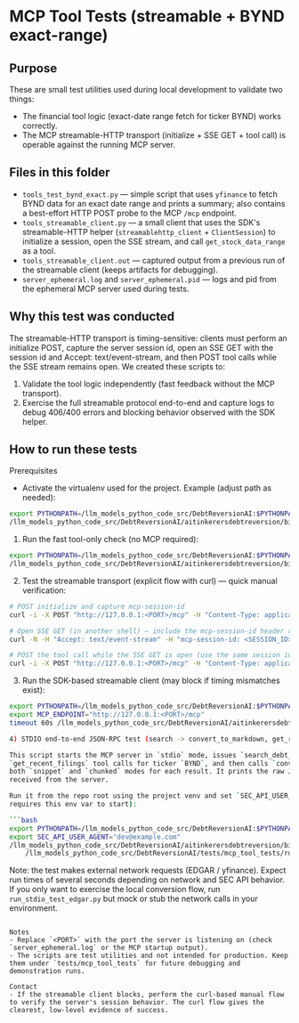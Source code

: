 # MCP Tool Tests (streamable + BYND exact-range)

Purpose
-------
These are small test utilities used during local development to validate two things:

- The financial tool logic (exact-date range fetch for ticker BYND) works correctly.
- The MCP streamable-HTTP transport (initialize + SSE GET + tool call) is operable against the running MCP server.

Files in this folder
--------------------
- `tools_test_bynd_exact.py` — simple script that uses `yfinance` to fetch BYND data for an exact date range and prints a summary; also contains a best-effort HTTP POST probe to the MCP `/mcp` endpoint.
- `tools_streamable_client.py` — a small client that uses the SDK's streamable-HTTP helper (`streamablehttp_client` + `ClientSession`) to initialize a session, open the SSE stream, and call `get_stock_data_range` as a tool.
- `tools_streamable_client.out` — captured output from a previous run of the streamable client (keeps artifacts for debugging).
- `server_ephemeral.log` and `server_ephemeral.pid` — logs and pid from the ephemeral MCP server used during tests.

Why this test was conducted
---------------------------
The streamable-HTTP transport is timing-sensitive: clients must perform an initialize POST, capture the server session id, open an SSE GET with the session id and Accept: text/event-stream, and then POST tool calls while the SSE stream remains open. We created these scripts to:

1. Validate the tool logic independently (fast feedback without the MCP transport).
2. Exercise the full streamable protocol end-to-end and capture logs to debug 406/400 errors and blocking behavior observed with the SDK helper.

How to run these tests
----------------------

Prerequisites
- Activate the virtualenv used for the project. Example (adjust path as needed):

```bash
export PYTHONPATH=/llm_models_python_code_src/DebtReversionAI:$PYTHONPATH
/llm_models_python_code_src/DebtReversionAI/aitinkerersdebtreversion/bin/python -m pip install -r requirements.txt
```

1) Run the fast tool-only check (no MCP required):

```bash
export PYTHONPATH=/llm_models_python_code_src/DebtReversionAI:$PYTHONPATH
/llm_models_python_code_src/DebtReversionAI/aitinkerersdebtreversion/bin/python /llm_models_python_code_src/DebtReversionAI/tests/mcp_tool_tests/tools_test_bynd_exact.py
```

2) Test the streamable transport (explicit flow with curl) — quick manual verification:

```bash
# POST initialize and capture mcp-session-id
curl -i -X POST "http://127.0.0.1:<PORT>/mcp" -H "Content-Type: application/json" -d '{"jsonrpc":"2.0","method":"initialize","params":{"client_name":"test_client"},"id":1}'

# Open SSE GET (in another shell) — include the mcp-session-id header returned by the init call
curl -N -H "Accept: text/event-stream" -H "mcp-session-id: <SESSION_ID>" "http://127.0.0.1:<PORT>/mcp"

# POST the tool call while the SSE GET is open (use the same session id)
curl -i -X POST "http://127.0.0.1:<PORT>/mcp" -H "Content-Type: application/json" -H "mcp-session-id: <SESSION_ID>" -d '{"jsonrpc":"2.0","method":"call_tool","params":{"tool":"get_stock_data_range","args":{"ticker":"BYND","start":"2025-10-13","end":"2025-10-18"}},"id":1}'
```

3) Run the SDK-based streamable client (may block if timing mismatches exist):

```bash
export PYTHONPATH=/llm_models_python_code_src/DebtReversionAI:$PYTHONPATH
export MCP_ENDPOINT="http://127.0.0.1:<PORT>/mcp"
timeout 60s /llm_models_python_code_src/DebtReversionAI/aitinkerersdebtreversion/bin/python /llm_models_python_code_src/DebtReversionAI/tests/mcp_tool_tests/tools_streamable_client.py

4) STDIO end-to-end JSON-RPC test (search -> convert_to_markdown, get_recent_filings -> convert_to_markdown)

This script starts the MCP server in `stdio` mode, issues `search_debt_conversions` and
`get_recent_filings` tool calls for ticker `BYND`, and then calls `convert_to_markdown` in
both `snippet` and `chunked` modes for each result. It prints the raw JSON-RPC messages
received from the server.

Run it from the repo root using the project venv and set `SEC_API_USER_AGENT` (the MCP server
requires this env var to start):

```bash
export PYTHONPATH=/llm_models_python_code_src/DebtReversionAI:$PYTHONPATH
export SEC_API_USER_AGENT="dev@example.com"
/llm_models_python_code_src/DebtReversionAI/aitinkerersdebtreversion/bin/python \
	/llm_models_python_code_src/DebtReversionAI/tests/mcp_tool_tests/run_stdio_test_edgar.py
```

Note: the test makes external network requests (EDGAR / yfinance). Expect run times of several
seconds depending on network and SEC API behavior. If you only want to exercise the local
conversion flow, run `run_stdio_test_edgar.py` but mock or stub the network calls in your
environment.
```

Notes
- Replace `<PORT>` with the port the server is listening on (check `server_ephemeral.log` or the MCP startup output).
- The scripts are test utilities and not intended for production. Keep them under `tests/mcp_tool_tests` for future debugging and demonstration runs.

Contact
- If the streamable client blocks, perform the curl-based manual flow to verify the server's session behavior. The curl flow gives the clearest, low-level evidence of success.
